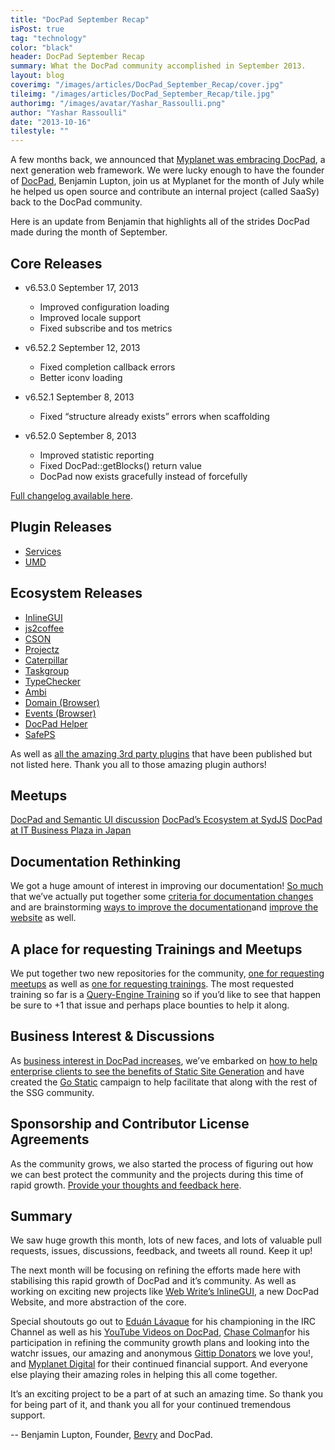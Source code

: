 ```yaml
---
title: "DocPad September Recap"
isPost: true
tag: "technology"
color: "black"
header: DocPad September Recap
summary: What the DocPad community accomplished in September 2013.
layout: blog
coverimg: "/images/articles/DocPad_September_Recap/cover.jpg"
tileimg: "/images/articles/DocPad_September_Recap/tile.jpg"
authorimg: "/images/avatar/Yashar_Rassoulli.png"
author: "Yashar Rassoulli"
date: "2013-10-16"
tilestyle: ""
---
```


A few months back, we announced that [Myplanet was embracing DocPad](http://www.myplanetdigital.com/article/myplanet-meets-docpad-next-generation-web-framework), a next generation web framework. We were lucky enough to have the founder of [DocPad](http://docpad.org/), Benjamin Lupton, join us at Myplanet for the month of July while he helped us open source and contribute an internal project (called SaaSy) back to the DocPad community. 

Here is an update from Benjamin that highlights all of the strides DocPad made during the month of September. 

## Core Releases ##

- v6.53.0 September 17, 2013
  - Improved configuration loading
  - Improved locale support
  - Fixed subscribe and tos metrics

- v6.52.2 September 12, 2013
  - Fixed completion callback errors
  - Better iconv loading

- v6.52.1 September 8, 2013
  - Fixed “structure already exists” errors when scaffolding

- v6.52.0 September 8, 2013
  - Improved statistic reporting
  - Fixed DocPad::getBlocks() return value
  - DocPad now exists gracefully instead of forcefully

[Full changelog available here](http://docpad.org/changes).

## Plugin Releases ##

- [Services](https://github.com/docpad/docpad-plugin-services)
- [UMD](https://github.com/docpad/docpad-plugin-services)

## Ecosystem Releases ##

- [InlineGUI](https://github.com/webwrite/inlinegui)
- [js2coffee](https://github.com/rstacruz/js2coffee)
- [CSON](https://github.com/bevry/cson)
- [Projectz](https://github.com/bevry/projectz)
- [Caterpillar](https://github.com/bevry/caterpillar)
- [Taskgroup](https://github.com/bevry/taskgroup)
- [TypeChecker](https://github.com/bevry/typechecker)
- [Ambi](https://github.com/bevry/ambi)
- [Domain (Browser)](https://github.com/bevry/domain-browser)
- [Events (Browser)](https://github.com/bevry/events-browser)
- [DocPad Helper](https://github.com/docpad/hepler)
- [SafePS](https://github.com/bevry/safeps)

As well as [all the amazing 3rd party plugins](http://npmjs.org/keyword/docpad-plugin) that have been published but not listed here. Thank you all to those amazing plugin authors!

## Meetups ##

[DocPad and Semantic UI discussion](http://www.youtube.com/watch?v=ixswII2FpvE&amp;list=PLYVl5EnzwqsQs0tBLO6ug6WbqAbrpVbNf&amp;index=15)
[DocPad’s Ecosystem at SydJS](https://github.com/bevry/meetups/issues/1)
[DocPad at IT Business Plaza in Japan](https://twitter.com/kiyohara/status/383815818720845824)

## Documentation Rethinking ##

We got a huge amount of interest in improving our documentation! [So much](https://github.com/docpad/documentation/issues) that we’ve actually put together some [criteria for documentation changes](https://github.com/docpad/documentation/issues/63) and are brainstorming [ways to improve the documentation](https://github.com/docpad/website/issues/56)and [improve the website](https://github.com/docpad/website/issues/47) as well.

## A place for requesting Trainings and Meetups ##

We put together two new repositories for the community, [one for requesting meetups](https://github.com/bevry/meetups) as well as [one for requesting trainings](https://github.com/bevry/trainigns). The most requested training so far is a [Query-Engine Training](https://github.com/bevry/trainings/issues/2) so if you’d like to see that happen be sure to +1 that issue and perhaps place bounties to help it along.

## Business Interest &amp; Discussions ##

As [business interest in DocPad increases](https://github.com/bevry/docpad/issues/637), we’ve embarked on [how to help enterprise clients to see the benefits of Static Site Generation](https://github.com/bevry/docpad/issues/634) and have created the [Go Static](https://github.com/bevry/gostatic) campaign to help facilitate that along with the rest of the SSG community.

## Sponsorship and Contributor License Agreements ##

As the community grows, we also started the process of figuring out how we can best protect the community and the projects during this time of rapid growth. [Provide your thoughts and feedback here](https://github.com/bevry/docpad/issues/635).

## Summary ##

We saw huge growth this month, lots of new faces, and lots of valuable pull requests, issues, discussions, feedback, and tweets all round. Keep it up!

The next month will be focusing on refining the efforts made here with stabilising this rapid growth of DocPad and it’s community. As well as working on exciting new projects like [Web Write’s InlineGUI](https://github.com/webwrite/inlinegui), a new DocPad Website, and more abstraction of the core.

Special shoutouts go out to [Eduán Lávaque](https://github.com/greduan) for his championing in the IRC Channel as well as his [YouTube Videos on DocPad](http://www.youtube.com/user/eduantech), [Chase Colman](https://github.com/chase)for his participation in refining the community growth plans and looking into the watchr issues, our amazing and anonymous [Gittip Donators](https://www.gittip.com/docpad/) we love you!, and [Myplanet Digital](http://www.myplanetdigital.com/) for their continued financial support. And everyone else playing their amazing roles in helping this all come together.

It’s an exciting project to be a part of at such an amazing time. So thank you for being part of it, and thank you all for your continued tremendous support.

-- Benjamin Lupton, Founder, [Bevry](http://bevry.me/) and DocPad.
